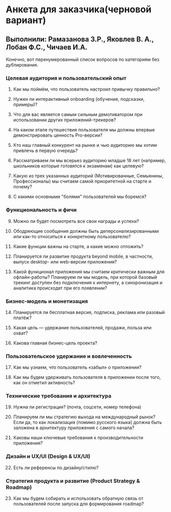 # Анкета для заказчика(черновой вариант)

## Выполнили: Рамазанова З.Р., Яковлев В. А., Лобан Ф.С., Чичаев И.А.

Конечно, вот перенумерованный список вопросов по категориям без дублирования.

### Целевая аудитория и пользовательский опыт

1.  Как мы поймём, что пользователь настроил привычку правильно?

2.  Нужен ли интерактивный onboarding (обучение, подсказки, примеры)?

3.  Что для вас является самым сильным демотиватором при использовании других приложений-трекеров?

4.  На каком этапе путешествия пользователя мы должны впервые демонстрировать ценность Pro-версии?

5.  Кто наш главный конкурент на рынке и чью аудиторию мы хотим привлечь в первую очередь?

6.  Рассматриваем ли мы всерьез аудиторию младше 18 лет (например, школьников которые готовятся к экзаменам) как целевую?

7.  Какую из трех указанных аудиторий (Мотивированные, Семьянины, Профессионалы) мы считаем самой приоритетной на старте и почему?

8.  С какими основными "болями" пользователей мы боремся?

### Функциональность и фичи

9.  Можно ли будет посмотреть все свои награды и успехи?

10. Ободряющие сообщения должны быть деперсонализированными или как-то относиться к конкретному пользователю?

11. Какие функции важны на старте, а какие можно отложить?

12. Планируется ли развитие продукта beyond mobile, в частности, выпуск desktop- или web-версии приложения?

13. Какой функционал приложения мы считаем критически важным для офлайн-работы? Планируем ли мы модель, при которой базовый трекинг доступен без подключения к интернету, а синхронизация и аналитика происходят при его появлении?

### Бизнес-модель и монетизация

14. Планируется ли бесплатная версия, подписка, реклама или разовый платёж?

15. Какая цель — удержание пользователей, продажи, польза или охват?

16. Какова главная бизнес-цель проекта?

### Пользовательское удержание и вовлеченность

17. Как мы узнаем, что пользователь «забыл» о приложении?

18. Как мы будем удерживать пользователя в приложении после того, как он отметил активность?

### Технические требования и архитектура

19. Нужна ли регистрация? (почта, соцсети, номер телефона)

20. Планируем ли мы стратегию выхода на международный рынок? Если да, то как локализация (помимо русского языка) должна быть заложена в архитектуру приложения с самого начала?

21. Каковы наши ключевые требования к производительности приложения?

### Дизайн и UX/UI (Design & UX/UI)
22. Есть ли референсы по дизайну/стилю?

### Стратегия продукта и развитие (Product Strategy & Roadmap)
23. Как мы будем собирать и использовать обратную связь от пользователей после запуска для формирования roadmap?
